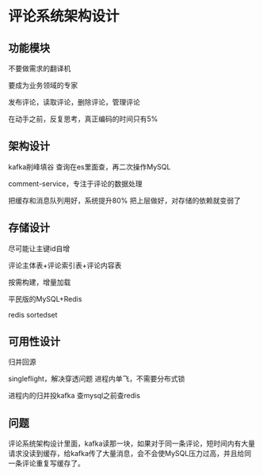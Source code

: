 # 评论系统架构设计

## 功能模块

不要做需求的翻译机

要成为业务领域的专家

发布评论，读取评论，删除评论，管理评论

在动手之前，反复思考，真正编码的时间只有5%

## 架构设计

kafka削峰填谷
查询在es里面查，再二次操作MySQL

comment-service，专注于评论的数据处理

把缓存和消息队列用好，系统提升80%
把上层做好，对存储的依赖就变弱了

## 存储设计

尽可能让主键id自增

评论主体表+评论索引表+评论内容表

按需构建，增量加载

平民版的MySQL+Redis

redis sortedset

## 可用性设计

归并回源

singleflight，解决穿透问题  进程内单飞，不需要分布式锁

进程内的归并投kafka
查mysql之前查redis

## 问题

评论系统架构设计里面，kafka读那一块，如果对于同一条评论，短时间内有大量请求没读到缓存，给kafka传了大量消息，会不会使MySQL压力过高，并且给同一条评论重复写缓存了。



